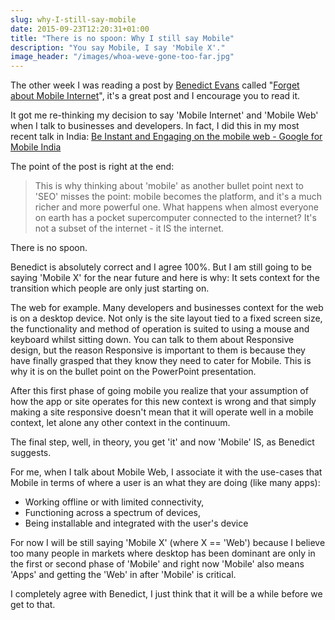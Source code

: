 ```yaml
---
slug: why-I-still-say-mobile
date: 2015-09-23T12:20:31+01:00
title: "There is no spoon: Why I still say Mobile"
description: "You say Mobile, I say 'Mobile X'."
image_header: "/images/whoa-weve-gone-too-far.jpg"
---
```


The other week I was reading a post by [Benedict Evans](http://ben-evans.com) 
called "[Forget about Mobile Internet](http://ben-evans.com/benedictevans/2015/9/1/forget-about-mobile-internet)", it's
a great post and I encourage you to read it.

It got me re-thinking my decision to say 'Mobile Internet' and 'Mobile Web' when
I talk to businesses and developers.  In fact, I did this in my most recent talk in 
India: [Be Instant and Engaging on the mobile web - Google for Mobile India](https://paul.kinlan.me/be-instant-and-engaging-on-the-mobile-web/)

The point of the post is right at the end:

<blockquote>This is why thinking about 'mobile' as another bullet
 point next to 'SEO' misses the point: mobile becomes the platform, 
and it's a much richer and more powerful one. What happens when almost 
everyone on earth has a pocket supercomputer connected to the internet? 
It's not a subset of the internet - it IS the internet.</blockquote>

There is no spoon.

Benedict is absolutely correct and I agree 100%. But I am still going to be saying 'Mobile X' for the 
near future and here is why: It sets context for the transition which people
are only just starting on.

The web for example. Many developers and businesses context for the web is
on a desktop device. Not only is the site layout tied to a fixed screen size, the
functionality and method of operation is suited to using a mouse and keyboard whilst
sitting down. You can talk to them about Responsive design, but the reason Responsive is
important to them is because they have finally grasped that they know they need to cater for Mobile.
This is why it is on the bullet point on the PowerPoint presentation.

After this first phase of going mobile you realize that your assumption of how the app or site operates for this new context
is wrong and that simply making a site responsive doesn't mean that it will operate well in a mobile context, let alone
any other context in the continuum.  

The final step, well, in theory, you get 'it' and now 'Mobile' IS, as Benedict suggests.

For me, when I talk about Mobile Web, I associate it with the use-cases that Mobile in terms
of where a user is an what they are doing (like many apps):

* Working offline or with limited connectivity,
* Functioning across a spectrum of devices,
* Being installable and integrated with the user's device

For now I will be still saying 'Mobile X' (where X == 'Web') because I believe too many people in markets where
desktop has been dominant are only in the first or second phase of 'Mobile' and right now 'Mobile' also 
means 'Apps' and getting the 'Web' in after 'Mobile' is critical.

I completely agree with Benedict, I just think that it will be a while before we get to that.